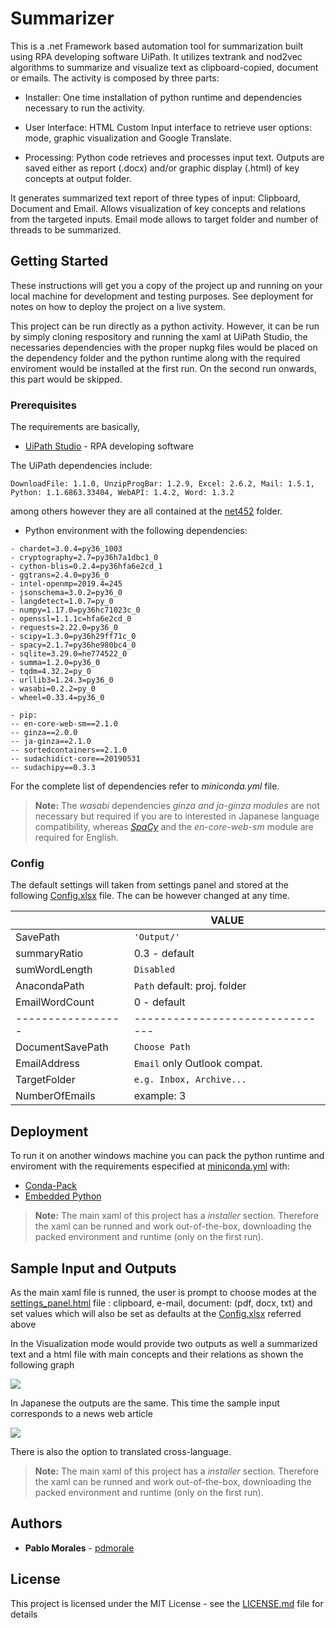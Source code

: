 
# Summarizer

  
  

This is a .net Framework based automation tool for summarization built using RPA developing software UiPath. It utilizes textrank and nod2vec algorithms to summarize and visualize text as clipboard-copied, document or emails. The activity is composed by three parts:

  

* Installer: One time installation of python runtime and dependencies necessary to run the activity.

* User Interface: HTML Custom Input interface to retrieve user options: mode, graphic visualization and Google Translate.

* Processing: Python code retrieves and processes input text. Outputs are saved either as report (.docx) and/or graphic display (.html) of key concepts at output folder.

  

It generates summarized text report of three types of input: Clipboard, Document and Email. Allows visualization of key concepts and relations from the targeted inputs. Email mode allows to target folder and number of threads to be summarized.


  



  ## Getting Started

  

These instructions will get you a copy of the project up and running on your local machine for development and testing purposes. See deployment for notes on how to deploy the project on a live system.

This project can be run directly as a python activity. However, it can be run by simply cloning respository and running the xaml at UiPath Studio, the necessaries dependencies with the proper nupkg files would be placed on the dependency folder and the python runtime along with the required enviroment would be installed at the first run. On the second run onwards, this part would be skipped.


### Prerequisites

The requirements are basically,  

*  [UiPath Studio](https://www.uipath.com/) - RPA developing software

The UiPath dependencies include:

```DownloadFile: 1.1.0, UnzipProgBar: 1.2.9, Excel: 2.6.2, Mail: 1.5.1, Python: 1.1.6863.33404, WebAPI: 1.4.2, Word: 1.3.2```

among others however they are all contained at the [net452](net452) folder.

* Python environment with the following dependencies:

```
- chardet=3.0.4=py36_1003
- cryptography=2.7=py36h7a1dbc1_0
- cython-blis=0.2.4=py36hfa6e2cd_1
- ggtrans=2.4.0=py36_0
- intel-openmp=2019.4=245
- jsonschema=3.0.2=py36_0
- langdetect=1.0.7=py_0
- numpy=1.17.0=py36hc71023c_0
- openssl=1.1.1c=hfa6e2cd_0
- requests=2.22.0=py36_0
- scipy=1.3.0=py36h29ff71c_0
- spacy=2.1.7=py36he980bc4_0
- sqlite=3.29.0=he774522_0
- summa=1.2.0=py36_0
- tqdm=4.32.2=py_0
- urllib3=1.24.3=py36_0
- wasabi=0.2.2=py_0
- wheel=0.33.4=py36_0

- pip:
-- en-core-web-sm==2.1.0
-- ginza==2.0.0
-- ja-ginza==2.1.0
-- sortedcontainers==2.1.0
-- sudachidict-core==20190531
-- sudachipy==0.3.3
```

For the complete list of dependencies refer to *miniconda.yml* file.


> **Note:** The *wasabi* dependencies *ginza and ja-ginza modules* are not necessary but required if you are to interested in Japanese language compatibility, whereas [*SpaCy*](https://github.com/explosion/spaCy) and the *en-core-web-sm* module are required for English.
  

### Config

The default settings will taken from settings panel and stored at the following [Config.xlsx](text_summary/Config/Config.xlsx) file. The can be however changed at any time.

|                 |VALUE                          |
|-----------------|-------------------------------|
|SavePath         |`'Output/'`                    |
|summaryRatio     | 0.3 - default                 |
|sumWordLength    |`Disabled`                     |
|AnacondaPath     |`Path` default: proj. folder   |
|EmailWordCount   | 0 - default                   |
|-----------------|-------------------------------|
|DocumentSavePath |`Choose Path`                  |
|EmailAddress     |`Email` only Outlook compat.   |
|TargetFolder     |`e.g. Inbox, Archive...`       |
|NumberOfEmails   | example: 3                    |


## Deployment
  

To run it on another windows machine you can pack the python runtime and enviroment with the requirements especified at [miniconda.yml](miniconda.yml) with:

  

*  [Conda-Pack](https://conda.github.io/conda-pack/)
*  [Embedded Python](https://docs.python.org/3/extending/embedding.html)

  

> **Note:** The main xaml of this project has a *installer* section. Therefore the xaml can be runned and work out-of-the-box, downloading the packed environment and runtime (only on the first run).

  
  
## Sample Input and Outputs
  
  
As the main xaml file is runned, the user is prompt to choose modes at the [settings_panel.html](text_summary/HTML/settings_panel.html) file : clipboard, e-mail, document: (pdf, docx, txt) and set values which will also be set as defaults at the [Config.xlsx](text_summary/Config/Config.xlsx) referred above


In the Visualization mode would provide two outputs as well a summarized text and a html file with main concepts and their relations as shown the following graph

![](images/sample_1.png)

In Japanese the outputs are the same. This time the sample input corresponds to a news web article

![](images/sample_2.png)

There is also the option to translated cross-language.

> **Note:** The main xaml of this project has a *installer* section. Therefore the xaml can be runned and work out-of-the-box, downloading the packed environment and runtime (only on the first run).

## Authors

  

*  **Pablo Morales** - [pdmorale](https://github.com/pdmorale)

  

## License

  

This project is licensed under the MIT License - see the [LICENSE.md](LICENSE.md) file for details
